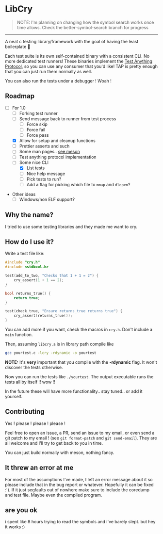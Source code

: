# LibCry

> NOTE: I'm planning on changing how the symbol search works once time allows. Check the better-symbol-search branch for progress

---

A neat c testing library/framework with the goal of having the least boilerplate 🥲

Each test suite is its own self-contained binary with a consistent CLI. No more
dedicated test runners!
These binaries implement the [Test Anything Protocol](http://testanything.org/),
so you can use any consumer that you'd like! TAP is pretty enough that you can
just run them normally as well.

You can also run the tests under a debugger ! Woah !

## Roadmap

- [ ] For 1.0
  - [ ] Forking test runner
  - [ ] Send message back to runner from test process
    - [ ] Force skip
    - [ ] Force fail
    - [ ] Force pass
  - [X] Allow for setup and cleanup functions
  - [ ] Prettier asserts and such
  - [ ] Some man pages.. [see meson](https://mesonbuild.com/Installing.html)
  - [ ] Test anything protocol implementation
  - [ ] Some nice CLI
    - [x] List tests
    - [ ] Nice help message
    - [ ] Pick tests to run?
    - [ ] Add a flag for picking which file to `mmap` and `dlopen`?

- Other ideas
  - [ ] Windows/non ELF support?

## Why the name?

I tried to use some testing libraries and they made me want to cry.

## How do I use it?

Write a test file like:

```c
#include "cry.h"
#include <stdbool.h>

test(add_to_two, "Checks that 1 + 1 = 2") {
    cry_assert(1 + 1 == 2);
}

bool returns_true() {
    return true;
}

test(check_true, "Ensure returns_true returns true") {
    cry_assert(returns_true());
}
```

You can add more if you want, check the macros in `cry.h`. Don't include a `main` function.

Then, assuming `libcry.a` is in library path compile like

```sh
gcc yourtest.c -lcry -rdynamic -o yourtest
```

**NOTE:** It's **very** important that you compile with the **-rdynamic** flag. It won't discover the tests otherwise.

Now you can run the tests like `./yourtest`. The output executable runs the tests all by itself !! wow !!

In the future these will have more functionality.. stay tuned.. or add it yourself.

## Contributing

Yes ! please ! please ! please !

Feel free to open an issue, a PR, send an issue to my email, or even send a git
patch to my email ! (see `git format-patch` and `git send-email`). They are all
welcome and I'll try to get back to you in time.

You can just build normally with meson, nothing fancy.

## It threw an error at me

For most of the assumptions I've made, I left an error message about it so
please include that in the bug report or whatever. Hopefully it can be fixed
:'). If it just segfaults out of nowhere make sure to include the coredump and
test file. Maybe even the compiled program.

## are you ok

i spent like 8 hours trying to read the symbols and i've barely slept. but hey it works :)
